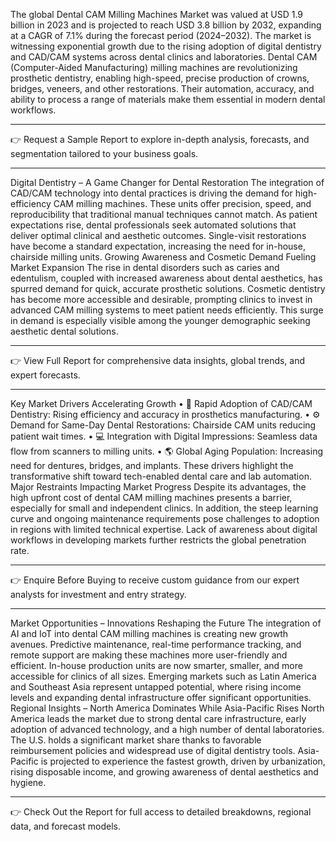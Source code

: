 The global Dental CAM Milling Machines Market was valued at USD 1.9 billion in 2023 and is projected to reach USD 3.8 billion by 2032, expanding at a CAGR of 7.1% during the forecast period (2024–2032). The market is witnessing exponential growth due to the rising adoption of digital dentistry and CAD/CAM systems across dental clinics and laboratories.
Dental CAM (Computer-Aided Manufacturing) milling machines are revolutionizing prosthetic dentistry, enabling high-speed, precise production of crowns, bridges, veneers, and other restorations. Their automation, accuracy, and ability to process a range of materials make them essential in modern dental workflows.
________________________________________
👉 Request a Sample Report to explore in-depth analysis, forecasts, and segmentation tailored to your business goals.
________________________________________
Digital Dentistry – A Game Changer for Dental Restoration
The integration of CAD/CAM technology into dental practices is driving the demand for high-efficiency CAM milling machines. These units offer precision, speed, and reproducibility that traditional manual techniques cannot match. As patient expectations rise, dental professionals seek automated solutions that deliver optimal clinical and aesthetic outcomes.
Single-visit restorations have become a standard expectation, increasing the need for in-house, chairside milling units.
Growing Awareness and Cosmetic Demand Fueling Market Expansion
The rise in dental disorders such as caries and edentulism, coupled with increased awareness about dental aesthetics, has spurred demand for quick, accurate prosthetic solutions. Cosmetic dentistry has become more accessible and desirable, prompting clinics to invest in advanced CAM milling systems to meet patient needs efficiently.
This surge in demand is especially visible among the younger demographic seeking aesthetic dental solutions.
________________________________________
👉 View Full Report for comprehensive data insights, global trends, and expert forecasts.
________________________________________
Key Market Drivers Accelerating Growth
•	🦷 Rapid Adoption of CAD/CAM Dentistry: Rising efficiency and accuracy in prosthetics manufacturing.
•	⚙️ Demand for Same-Day Dental Restorations: Chairside CAM units reducing patient wait times.
•	💻 Integration with Digital Impressions: Seamless data flow from scanners to milling units.
•	🌎 Global Aging Population: Increasing need for dentures, bridges, and implants.
These drivers highlight the transformative shift toward tech-enabled dental care and lab automation.
Major Restraints Impacting Market Progress
Despite its advantages, the high upfront cost of dental CAM milling machines presents a barrier, especially for small and independent clinics. In addition, the steep learning curve and ongoing maintenance requirements pose challenges to adoption in regions with limited technical expertise.
Lack of awareness about digital workflows in developing markets further restricts the global penetration rate.
________________________________________
👉 Enquire Before Buying to receive custom guidance from our expert analysts for investment and entry strategy.
________________________________________
Market Opportunities – Innovations Reshaping the Future
The integration of AI and IoT into dental CAM milling machines is creating new growth avenues. Predictive maintenance, real-time performance tracking, and remote support are making these machines more user-friendly and efficient. In-house production units are now smarter, smaller, and more accessible for clinics of all sizes.
Emerging markets such as Latin America and Southeast Asia represent untapped potential, where rising income levels and expanding dental infrastructure offer significant opportunities.
Regional Insights – North America Dominates While Asia-Pacific Rises
North America leads the market due to strong dental care infrastructure, early adoption of advanced technology, and a high number of dental laboratories. The U.S. holds a significant market share thanks to favorable reimbursement policies and widespread use of digital dentistry tools.
Asia-Pacific is projected to experience the fastest growth, driven by urbanization, rising disposable income, and growing awareness of dental aesthetics and hygiene.
________________________________________
👉 Check Out the Report for full access to detailed breakdowns, regional data, and forecast models.

